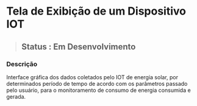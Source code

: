 # Tela de Exibição de um Dispositivo IOT

> <h2> Status : Em Desenvolvimento </h2>

<h3> Descrição </h3>

Interface gráfica dos dados coletados pelo IOT de energia solar, por determinados período de tempo de acordo com os parâmetros passado pelo usuário, para o monitoramento de consumo de energia consumida e gerada.


